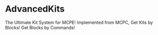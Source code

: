 # AdvancedKits
The Ultimate Kit System for MCPE! Implemented from MCPC, Get Kits by Blocks! Get Blocks by Commands!

